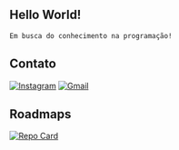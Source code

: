 ## Hello World!
    Em busca do conhecimento na programação!

## Contato
[![Instagram](https://img.shields.io/badge/-Instagram-%23E4405F?style=for-the-badge&logo=instagram&logoColor=white)](https://www.instagram.com/_j3ferson_/) [![Gmail](https://img.shields.io/badge/Gmail-333333?style=for-the-badge&logo=gmail&logoColor=red)](mailto:jeferson.ptu119@gmail.com)

## Roadmaps
[![Repo Card](https://github-readme-stats.vercel.app/api/pin/?username=jEFF-AS&repo=constril_extensao&bg_color=000&border_color=30A3DC&show_icons=true&icon_color=30A3DC&title_color=E94D5F&text_color=FFF)](https://github.com/jEFF-AS/constril_extensao)
